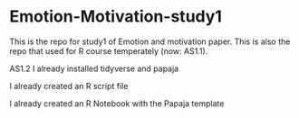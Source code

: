 # Emotion-Motivation-study1
This is the repo for study1 of Emotion and motivation paper. This is also the repo that used for R course temperately (now: AS1.1).

AS1.2
I already installed tidyverse and papaja

I already created an R script file

I already created an R Notebook with the Papaja template

